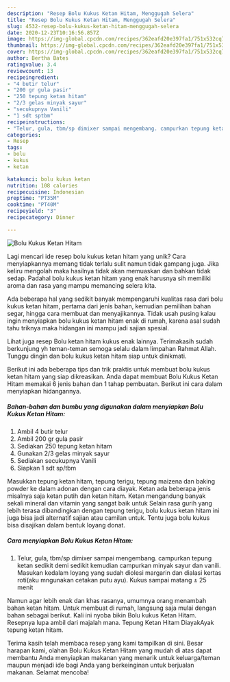 ```yaml
---
description: "Resep Bolu Kukus Ketan Hitam, Menggugah Selera"
title: "Resep Bolu Kukus Ketan Hitam, Menggugah Selera"
slug: 4532-resep-bolu-kukus-ketan-hitam-menggugah-selera
date: 2020-12-23T10:16:56.857Z
image: https://img-global.cpcdn.com/recipes/362eafd20e397fa1/751x532cq70/bolu-kukus-ketan-hitam-foto-resep-utama.jpg
thumbnail: https://img-global.cpcdn.com/recipes/362eafd20e397fa1/751x532cq70/bolu-kukus-ketan-hitam-foto-resep-utama.jpg
cover: https://img-global.cpcdn.com/recipes/362eafd20e397fa1/751x532cq70/bolu-kukus-ketan-hitam-foto-resep-utama.jpg
author: Bertha Bates
ratingvalue: 3.4
reviewcount: 13
recipeingredient:
- "4 butir telur"
- "200 gr gula pasir"
- "250 tepung ketan hitam"
- "2/3 gelas minyak sayur"
- "secukupnya Vanili"
- "1 sdt sptbm"
recipeinstructions:
- "Telur, gula, tbm/sp dimixer sampai mengembang. campurkan tepung ketan sedikit demi sedikit kemudian campurkan minyak sayur dan vanili. Masukan kedalam loyang yang sudah diolesi margarin dan dialasi kertas roti(aku mngunakan cetakan putu ayu). Kukus sampai matang ± 25 menit"
categories:
- Resep
tags:
- bolu
- kukus
- ketan

katakunci: bolu kukus ketan 
nutrition: 108 calories
recipecuisine: Indonesian
preptime: "PT35M"
cooktime: "PT40M"
recipeyield: "3"
recipecategory: Dinner

---
```



![Bolu Kukus Ketan Hitam](https://img-global.cpcdn.com/recipes/362eafd20e397fa1/751x532cq70/bolu-kukus-ketan-hitam-foto-resep-utama.jpg)

Lagi mencari ide resep bolu kukus ketan hitam yang unik? Cara menyiapkannya memang tidak terlalu sulit namun tidak gampang juga. Jika keliru mengolah maka hasilnya tidak akan memuaskan dan bahkan tidak sedap. Padahal bolu kukus ketan hitam yang enak harusnya sih memiliki aroma dan rasa yang mampu memancing selera kita.

Ada beberapa hal yang sedikit banyak mempengaruhi kualitas rasa dari bolu kukus ketan hitam, pertama dari jenis bahan, kemudian pemilihan bahan segar, hingga cara membuat dan menyajikannya. Tidak usah pusing kalau ingin menyiapkan bolu kukus ketan hitam enak di rumah, karena asal sudah tahu triknya maka hidangan ini mampu jadi sajian spesial.

Lihat juga resep Bolu ketan hitam kukus enak lainnya. Terimakasih sudah berkunjung yh teman-teman semoga selalu dalam limpahan Rahmat Allah. Tunggu dingin dan bolu kukus ketan hitam siap untuk dinikmati.


Berikut ini ada beberapa tips dan trik praktis untuk membuat bolu kukus ketan hitam yang siap dikreasikan. Anda dapat membuat Bolu Kukus Ketan Hitam memakai 6 jenis bahan dan 1 tahap pembuatan. Berikut ini cara dalam menyiapkan hidangannya.

<!--inarticleads1-->

##### Bahan-bahan dan bumbu yang digunakan dalam menyiapkan Bolu Kukus Ketan Hitam:

1. Ambil 4 butir telur
1. Ambil 200 gr gula pasir
1. Sediakan 250 tepung ketan hitam
1. Gunakan 2/3 gelas minyak sayur
1. Sediakan secukupnya Vanili
1. Siapkan 1 sdt sp/tbm


Masukkan tepung ketan hitam, tepung terigu, tepung maizena dan baking powder ke dalam adonan dengan cara diayak. Ketan ada beberapa jenis misalnya saja ketan putih dan ketan hitam. Ketan mengandung banyak sekali mineral dan vitamin yang sangat baik untuk Selain rasa gurih yang lebih terasa dibandingkan dengan tepung terigu, bolu kukus ketan hitam ini juga bisa jadi alternatif sajian atau camilan untuk. Tentu juga bolu kukus bisa disajikan dalam bentuk loyang donat. 

<!--inarticleads2-->

##### Cara menyiapkan Bolu Kukus Ketan Hitam:

1. Telur, gula, tbm/sp dimixer sampai mengembang. campurkan tepung ketan sedikit demi sedikit kemudian campurkan minyak sayur dan vanili. Masukan kedalam loyang yang sudah diolesi margarin dan dialasi kertas roti(aku mngunakan cetakan putu ayu). Kukus sampai matang ± 25 menit


Namun agar lebih enak dan khas rasanya, umumnya orang menambah bahan ketan hitam. Untuk membuat di rumah, langsung saja mulai dengan bahan sebagai berikut. Kali ini nyoba bikin Bolu kukus Ketan Hitam. Resepnya lupa ambil dari majalah mana. Tepung Ketan Hitam DiayakAyak tepung ketan hitam. 

Terima kasih telah membaca resep yang kami tampilkan di sini. Besar harapan kami, olahan Bolu Kukus Ketan Hitam yang mudah di atas dapat membantu Anda menyiapkan makanan yang menarik untuk keluarga/teman maupun menjadi ide bagi Anda yang berkeinginan untuk berjualan makanan. Selamat mencoba!
